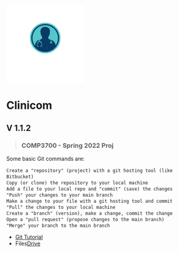 ![logo](https://github.com/0cool-design/WEB_Proj/blob/main/www/assets/imgs/logooo.png)
# Clinicom

## V 1.1.2
>### COMP3700 - Spring 2022 Proj

Some basic Git commands are:
```
Create a "repository" (project) with a git hosting tool (like Bitbucket)
Copy (or clone) the repository to your local machine
Add a file to your local repo and "commit" (save) the changes
"Push" your changes to your main branch
Make a change to your file with a git hosting tool and commit
"Pull" the changes to your local machine
Create a "branch" (version), make a change, commit the change
Open a "pull request" (propose changes to the main branch)
"Merge" your branch to the main branch
```

- [Git Tutorial](https://youtu.be/DVRQoVRzMIY)
- Files[Drive](https://drive.google.com/drive/u/1/folders/15W1RpJ4_eHC8mj1wnxQvZqJ8cgO4sRNT)
